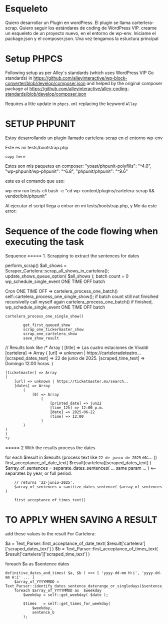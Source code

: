 # Esqueleto

Quiero desarrollar un Plugin en wordPress. El plugin se llama carterlera-scrap.
Quiero seguir los estándares de coding de WordPress VIP.
creame un esqueleto de un proyecto nuevo, en el entorno de wp-env.
Iniciame el package.json y el composer.json.
Una vez tengamos la estuctura principal

# Setup PHPCS
Following setup as per Alley´s standards (which uses WordPress VIP Go standards) in
https://github.com/alleyinteractive/wp-block-converter/blob/develop/composer.json
and helped by the original composer package at
https://github.com/alleyinteractive/alley-coding-standards/blob/develop/composer.json

Requires a litte update in `phpcs.xml` replacing the keyword `Alley`

# SETUP PHPUNIT

Estoy desarrollando un plugin llamado cartelera-scrap en el entorno wp-env

Este es mi tests/bootstrap.php
```
copy here
```
Estos son mis paquetes en composer:
"yoast/phpunit-polyfills": "^4.0",
    "wp-phpunit/wp-phpunit": "^6.8",
    "phpunit/phpunit": "^9.6"

este es el comando que uso:

wp-env run tests-cli bash -c "cd wp-content/plugins/cartelera-scrap && vendor/bin/phpunit"

Al ejecutar el script llega a entrar en mi tests/bootstrap.php, y
Me da este error:


# Sequence of the code flowing when executing the task

Sequence
===== 1. Scrapping to extract the sentences for dates

perform_scrap()
	$all_shows = Scraper_Cartelera::scrap_all_shows_in_cartelera();
	update_shows_queue_option( $all_shows );
	batch count = 0
	wp_schedule_single_event ONE TIME OFF batch


Cron ONE TIME OFF => cartelera_process_one_batch()
	self::cartelera_process_one_single_show();
	if  batch count still not finisihed
		recursivelly call myself again cartelera_process_one_batch()
	if finished, wp_schedule_single_event ONE TIME OFF batch

	cartelera_process_one_single_show()

			get_first_queued_show
			scrap_one_tickermaster_show
			scrap_one_cartelera_show
			save_show_result


// Results look like
/*
	Array (
	[title] => Las cuatro estaciones de Vivaldi
	[cartelera] => Array
	(
		[url] => unknown | https://carteleradeteatro...
		[scraped_dates_text] => 22 de junio de 2025.
		[scraped_time_text] => Domingo 12:00 horas.
	)

	[ticketmaster] => Array
	(
		[url] => unknown | https://ticketmaster.mx/search..
		[dates] => Array
			(
				[0] => Array
					(
						[printed_date] => jun22
						[time_12h] => 12:00 p.m.
						[date] => 2025-06-22
						[time] => 12:00
					)
			)
	)
	)
	*/

===== 2 With the results process the dates

for each $result in $results  (process text like `22 de junio de 2025` etc... ))
	first_acceptance_of_date_text( $result[cartelera][scraped_dates_text] )
		$array_of_sentences = separate_dates_sentences( ... same param ... )  <-- separates by year, or full period.

		// returns '22-junio-2025'.
		$array_of_sentences = sanitize_dates_sentence( $array_of_sentences )

		first_acceptance_of_times_text()


TO APPLY WHEN SAVING A RESULT
===
add these values to the result
For Cartelera:

$a = Text_Parser::first_acceptance_of_date_text( $result['cartelera']['scraped_dates_text'] )
$b = Text_Parser::first_acceptance_of_times_text( $result['cartelera']['scraped_time_text'] )

foreach $a as $sentence dates

	definitive_dates_and_times( $a, $b ) >>> [ 'yyyy-dd-mm H:i', 'yyyy-dd-mm H:i' ... ]
		$array_of_YYYYMMDD = Text_Parser::identify_dates_sentence_daterange_or_singledays($sentence_a)
		foreach $array_of_YYYYMMDD as  $weekday
			$weekday = self::get_weekday( $date );

			$times   = self::get_times_for_weekday(
				$weekday,
				sentence_b
			);
